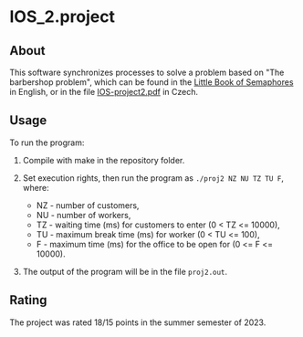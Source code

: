 # IOS_2.project

## About <a name = "about"></a>

This software synchronizes processes to solve a problem based on "The barbershop problem",
which can be found in the [Little Book of Semaphores](https://greenteapress.com/semaphores/LittleBookOfSemaphores.pdf) in English,
or in the file [IOS-project2.pdf](IOS-project2.pdf) in Czech.

## Usage <a name = "usage"></a>

To run the program:

1. Compile with make in the repository folder.

2. Set execution rights, then run the program as `./proj2 NZ NU TZ TU F`, where:
    + NZ - number of customers,
    + NU - number of workers,
    + TZ - waiting time (ms) for customers to enter (0 < TZ <= 10000),
    + TU - maximum break time (ms) for worker (0 < TU <= 100),
    + F - maximum time (ms) for the office to be open for (0 <= F <= 10000).

3. The output of the program will be in the file `proj2.out`.

## Rating <a name = "rating"></a>

The project was rated 18/15 points in the summer semester of 2023.

